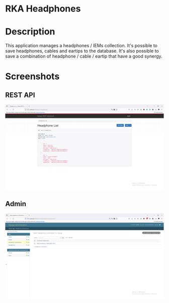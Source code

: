 RKA Headphones
==============

# Description

This application manages a headphones / IEMs collection. It's possible to save headphones, cables and eartips to
the database. It's also possible to save a combination of headphone / cable / eartip that have a good synergy.

# Screenshots

## REST API

![Sample image of the REST API](rka-headphones-rest.png)

## Admin

![Sample image of the admin](rka-headphones-admin.png)
